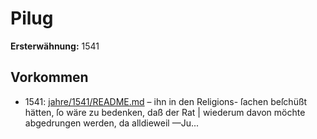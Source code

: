 # Pilug

**Ersterwähnung:** 1541

## Vorkommen
- 1541: [jahre/1541/README.md](../jahre/1541/README.md) – ihn in den Religions-
ſachen beſchüßt hätten, ſo wäre zu bedenken, daß der Rat |
wiederum davon möchte abgedrungen werden, da alldieweil
—Ju...
